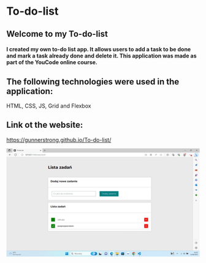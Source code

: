 # To-do-list

## Welcome to my To-do-list

#### I created my own to-do list app. It allows users to add a task to be done and mark a task already done and delete it. This application was made as part of the YouCode online course.

## The following technologies were used in the application: 
HTML, CSS, JS, Grid and Flexbox


## Link ot the website:
https://gunnerstrong.github.io/To-do-list/




![zrzut ekranu](https://github.com/GunnerStrong/To-do-list/blob/main/screen.png?raw=true)
